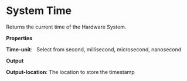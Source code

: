 # System Time

Returns the current time of the Hardware System.

 **Properties**
 

**Time-unit**:   Select from second, millisecond, microsecond, nanosecond

 **Output**
 

**Output-location**: The location to store the timestamp